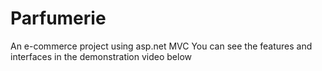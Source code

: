 # Parfumerie
An e-commerce project using asp.net MVC
You can see the features and interfaces in the demonstration video below




